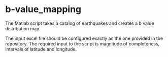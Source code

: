 # b-value_mapping
The Matlab script takes a catalog of earthquakes and creates a b value distribution map.

The input excel file should be configured exactly as the one provided in the repository. 
The required input to the script is magnitude of completeness, intervals of latitude and longitude.
